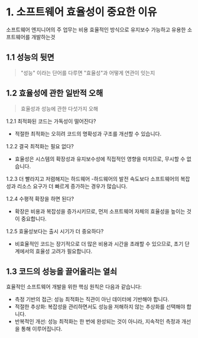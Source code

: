 # 1. 소프트웨어 효율성이 중요한 이유
소프트웨어 엔지니어의 주 업무는 비용 효율적인 방식으로 유지보수 가능하고 유용한 소프트웨어를 개발하는것

## 1.1 성능의 뒷면
> "성능" 이라는 단어를 다루면 "효율성"과 어떻게 연관이 잇는지

## 1.2 효율성에 관한 일반적 오해
> 효율성과 성능에 관한 다섯가지 오해

1.2.1 최적화된 코드는 가독성이 떨어진다?
- 적절한 최적화는 오히려 코드의 명확성과 구조를 개선할 수 있습니다.

1.2.2 결국 최적화는 필요 없다?
- 효율성은 시스템의 확장성과 유지보수성에 직접적인 영향을 미치므로, 무시할 수 없습니다.

1.2.3 더 빨라지고 저렴해지는 하드웨어
-하드웨어의 발전 속도보다 소프트웨어의 복잡성과 리소스 요구가 더 빠르게 증가하는 경우가 많습니다.

1.2.4 수평적 확장을 하면 된다?
- 확장은 비용과 복잡성을 증가시키므로, 먼저 소프트웨어 자체의 효율성을 높이는 것이 중요합니다.

1.2.5 효율성보다는 출시 시기가 더 중요하다?
- 비효율적인 코드는 장기적으로 더 많은 비용과 시간을 초래할 수 있으므로, 초기 단계에서의 효율성 고려가 필요합니다.

## 1.3 코드의 성능을 끌어올리는 열쇠

효율적인 소프트웨어 개발을 위한 핵심 원칙은 다음과 같습니다:
- 측정 기반의 접근: 성능 최적화는 직관이 아닌 데이터에 기반해야 합니다.
- 적절한 추상화: 복잡성을 관리하면서도 성능을 저해하지 않는 추상화를 선택해야 합니다.
- 반복적인 개선: 성능 최적화는 한 번에 완성되는 것이 아니라, 지속적인 측정과 개선을 통해 이루어집니다.